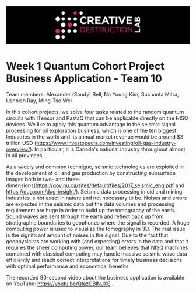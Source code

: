 ![CDL 2020 Cohort Project](../figures/CDL_logo.jpg)
# Week 1 Quantum Cohort Project Business Application - Team 10

Team members: Alexander (Sandy) Bell, Na Young Kim, Sushanta Mitra, Ushnish Ray, Ming-Tso Wei

In this cohort projects, we solve four tasks related to the random quantum circuits with ITensor and PastaQ that can be applicable directly on the NISQ devices. We like to apply this quantum advantage in the seismic signal processing for oil exploration business, which is one of the ten biggest Industries in the world and its annual market revenue would be around $3 trillion USD (https://www.investopedia.com/investing/oil-gas-industry-overview/). In particular, it is Canada's national industry throughout almost in all provinces.

As a widely and common technigue, seismic technologies are exploited in the development of oil and gas production by constructing subsurface images both in two- and three-dimensions(https://gov.nu.ca/sites/default/files/2017_seismic_eng.pdf and https://dug.com/dug-insight/). Seismic data processing in oid and mining industries is not exact in nature and not necessary to be. Noises and errors are expected in the seismic data but the data volumes and processing requirement are huge in order to build up the tomography of the earth. Sound waves are sent through the earth and reflect back up from stratigraphic boundaries to geophones where the signal is recorded. A huge computing power is used to visualize the tomography in 3D. The real issue is the significant amount of noises in the signal. Due to the fact that geophysicists are working with (and expecting) errors in the data and that it requires the sheer computing power, our team believes that NISQ machines combined with classical computing may handle massive seismic wave data efficiently and reach correct interpretations for timely business decisions with optimal performance and economical benefits.

The recorded 90-second video about the business application is available on YouTube: https://youtu.be/QIazGBlNJXE .

